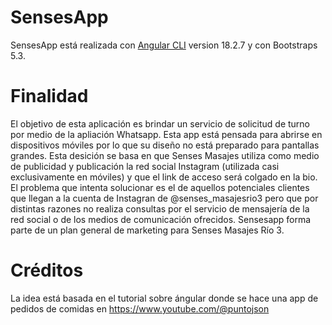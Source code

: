 # SensesApp

SensesApp está realizada con [Angular CLI](https://github.com/angular/angular-cli) version 18.2.7 y con Bootstraps 5.3.

# Finalidad

El objetivo de esta aplicación es brindar un servicio de solicitud de turno por medio de la apliación Whatsapp.
Esta app está pensada para abrirse en dispositivos móviles por lo que su diseño no está preparado para pantallas grandes.
Esta desición se basa en que Senses Masajes utiliza como medio de publicidad y publicación la red social Instagram (utilizada casi exclusivamente en móviles) y que el link de acceso será colgado en la bio.
El problema que intenta solucionar es el de aquellos potenciales clientes que llegan a la cuenta de Instagran de @senses_masajesrio3 pero que por distintas razones no realiza consultas por el servicio de mensajería de la red social o de los medios de comunicación ofrecidos.
Sensesapp forma parte de un plan general de marketing para Senses Masajes Río 3.

# Créditos

La idea está basada en el tutorial sobre ángular donde se hace una app de pedidos de comidas en https://www.youtube.com/@puntojson

